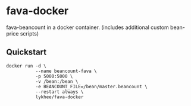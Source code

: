 # fava-docker

fava-beancount in a docker container. (includes additional custom bean-price scripts)

## Quickstart

```
docker run -d \
           --name beancount-fava \
           -p 5000:5000 \
           -v /bean:/bean \
           -e BEANCOUNT_FILE=/bean/master.beancount \
           --restart always \
           lykhee/fava-docker 
```
